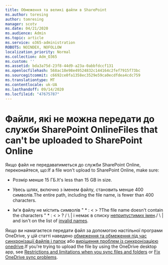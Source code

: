 ```yaml
---
title: Обмеження та великі файли в SharePoint
ms.author: toresing
author: tomresing
manager: scotv
ms.date: 04/21/2020
ms.audience: Admin
ms.topic: article
ms.service: o365-administration
ROBOTS: NOINDEX, NOFOLLOW
localization_priority: Normal
ms.collection: Adm_O365
ms.custom: ''
ms.assetid: bda3a75d-23f8-44d9-a23a-0abbfdccf131
ms.openlocfilehash: 568ac18e98e49524832c144164c2fef7915f73bc
ms.sourcegitcommit: c6692ce0fa1358ec3529e59ca0ecdfdea4cdc759
ms.translationtype: MT
ms.contentlocale: uk-UA
ms.lasthandoff: 09/14/2020
ms.locfileid: "47675787"
---
```

# <a name="files-that-cant-be-uploaded-to-sharepoint-online"></a><span data-ttu-id="2d088-102">Файли, які не можна передати до служби SharePoint Online</span><span class="sxs-lookup"><span data-stu-id="2d088-102">Files that can't be uploaded to SharePoint Online</span></span>

<span data-ttu-id="2d088-103">Якщо файл не передаватиметься до служби SharePoint Online, переконайтеся, що:</span><span class="sxs-lookup"><span data-stu-id="2d088-103">If a file won't upload to SharePoint Online, make sure:</span></span>
  
- <span data-ttu-id="2d088-104">Розмір менше 15 ГБ.</span><span class="sxs-lookup"><span data-stu-id="2d088-104">It's less than 15 GB in size.</span></span>
    
- <span data-ttu-id="2d088-105">Увесь шлях, включно з іменем файлу, становить менше 400 символів.</span><span class="sxs-lookup"><span data-stu-id="2d088-105">The entire path, including the file name, is fewer than 400 characters.</span></span>
    
- <span data-ttu-id="2d088-106">Ім'я файлу не містить символів " \* : \< \> ?</span><span class="sxs-lookup"><span data-stu-id="2d088-106">The file name doesn't contain the characters " \* : \< \> ?</span></span> <span data-ttu-id="2d088-107">/ \ | і немає в списку [неприпустимих імен](https://go.microsoft.com/fwlink/?linkid=866430).</span><span class="sxs-lookup"><span data-stu-id="2d088-107">/ \ | and isn't on the list of [invalid names](https://go.microsoft.com/fwlink/?linkid=866430).</span></span>
    
<span data-ttu-id="2d088-108">Якщо ви намагаєтеся передати файл за допомогою настільної програми OneDrive, у цій статті наведено [обмеження та обмеження під час синхронізації файлів і папок](httpsbv://go.microsoft.com/fwlink/p/?LinkID=717734) або [вирішення проблем із синхронізацією onedrive](https://go.microsoft.com/fwlink/?linkid=866431).</span><span class="sxs-lookup"><span data-stu-id="2d088-108">If you're trying to upload the file by using the OneDrive desktop app, see [Restrictions and limitations when you sync files and folders](httpsbv://go.microsoft.com/fwlink/p/?LinkID=717734) or [Fix OneDrive sync problems](https://go.microsoft.com/fwlink/?linkid=866431).</span></span>
  

